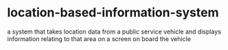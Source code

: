 # location-based-information-system
a system that takes location data from a public service vehicle and displays information relating to that area on a screen on board the vehicle
